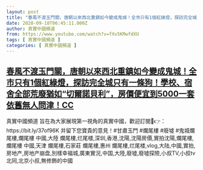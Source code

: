 ```yaml
---
layout: post
title: "春風不渡玉門關，唐朝以來西北重鎮如今變成鬼城！全市只有1個紅綠燈，探訪完全城只有一條狗！學校、宿舍全部荒廢猶如“切爾諾貝利”，房價便宜到5000一套依舊無人問津！CC"
date: 2020-09-18T06:45:11.000Z
author: 真實中國頻道
from: https://www.youtube.com/watch?v=fXv5KMwfdXU
tags: [ 真實中國頻道 ]
categories: [ 真實中國頻道 ]
---
```

<!--1600411511000-->
[春風不渡玉門關，唐朝以來西北重鎮如今變成鬼城！全市只有1個紅綠燈，探訪完全城只有一條狗！學校、宿舍全部荒廢猶如“切爾諾貝利”，房價便宜到5000一套依舊無人問津！CC](https://www.youtube.com/watch?v=fXv5KMwfdXU)
------

<div>
真實中國頻道 旨在為大家展現第一視角的真實中國，歡迎訂閱💖👉：https://bit.ly/37of96K  并留下您寶貴的意見！#甘肅玉門 #爛尾樓 #廢墟 #鬼城爛尾樓,爛尾樓 中國,大陸 爛尾樓,烂尾楼,深圳,香港,沈陽,沈陽房價,實拍沈陽,爛尾樓,爛尾樓 中國,天津 爛尾樓,石家莊 爛尾樓,惠州 爛尾樓,烂尾楼,vlog,大陆,中國,實拍,房地产,房地产崩盘,別樣幸福城,廣東實況,中国,大陸,廢墟,廢墟探險,小叔TV,小叔tv 北同,北京小叔,無修飾的中國
</div>
